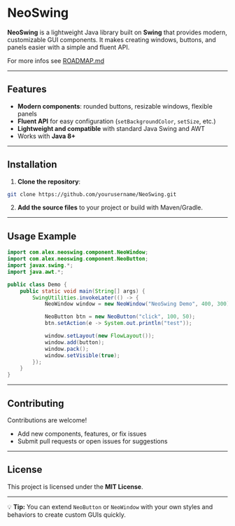 # NeoSwing

**NeoSwing** is a lightweight Java library built on **Swing** that provides modern, customizable GUI components. It makes creating windows, buttons, and panels easier with a simple and fluent API.

For more infos see [ROADMAP.md](https://github.com/angle-droit/NeoSwing/blob/master/ROADMAP.md)

---

## Features

* **Modern components**: rounded buttons, resizable windows, flexible panels
* **Fluent API** for easy configuration (`setBackgroundColor`, `setSize`, etc.)
* **Lightweight and compatible** with standard Java Swing and AWT
* Works with **Java 8+**

---

## Installation

1. **Clone the repository**:

```bash
git clone https://github.com/yourusername/NeoSwing.git
```

2. **Add the source files** to your project or build with Maven/Gradle.

---

## Usage Example

```java
import com.alex.neoswing.component.NeoWindow;
import com.alex.neoswing.component.NeoButton;
import javax.swing.*;
import java.awt.*;

public class Demo {
    public static void main(String[] args) {
        SwingUtilities.invokeLater(() -> {
            NeoWindow window = new NeoWindow("NeoSwing Demo", 400, 300);

            NeoButton btn = new NeoButton("click", 100, 50);
		    btn.setAction(e -> System.out.println("test"));

            window.setLayout(new FlowLayout());
            window.add(button);
            window.pack();
            window.setVisible(true);
        });
    }
}
```

---

## Contributing

Contributions are welcome!

* Add new components, features, or fix issues
* Submit pull requests or open issues for suggestions

---

## License

This project is licensed under the **MIT License**.

---

💡 **Tip:** You can extend `NeoButton` or `NeoWindow` with your own styles and behaviors to create custom GUIs quickly.

